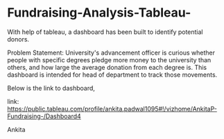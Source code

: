# Fundraising-Analysis-Tableau-
With help of tableau, a dashboard has been built to identify potential donors. 

Problem Statement: 
University's advancement officer is curious whether people with specific degrees pledge more money to the university than others, and how large the average donation from each degree is. This dashboard is intended for head of department to track those movements. 

Below is the link to dashboard,

link:  https://public.tableau.com/profile/ankita.padwal1095#!/vizhome/AnkitaP-Fundraising-/Dashboard4

Ankita
